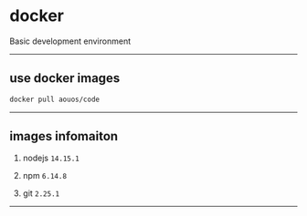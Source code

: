 # docker

Basic development environment

---

## use docker images

```bash
docker pull aouos/code
```

---

## images infomaiton

1. nodejs `14.15.1`

2. npm `6.14.8`

3. git `2.25.1`

---